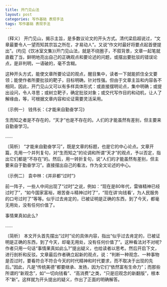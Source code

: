 ```yaml
---
title: 开门见山法
layout: post
categories: 写作基础 表现手法
tags: 写作基础 表现手法
---
```


〔释义〕 开门见山，揭示主旨，是多数议论文的开头方式。清代梁启超说过，“文章最要令人一望而知其宗旨之所在，才易动人”。又说“作文时最好将要点起首便提出”。(均见《饮冰室文集》)开门见山法，就是不绕圈子，不叙背景，文章一起笔就直截了当，鲜明地亮出自己的正确观点和要论述的问题，或摆出要批驳的错误论点，是非判明，一语破的，毫不含糊。

这种开头方式，能使文章所要论证的观点，醒目集中，读者一下就能抓住全文要领；能使作者所要批驳的靶子，目标明确，针对性强。但由于文章主旨和内容各不相同，因此，开门见山又可以有多样具体形式：或直接摆明论点，集中明确；或提出设问，令人寻思；或树立靶子，确定批驳对象；或交代写作目的和动机，让人了解缘由，等，可根据文章内容和论证需要灵活采用。

〔示例一〕 钱伟长：《才能来自勤奋学习》

生而知之者是不存在的，“天才”也是不存在的。人们的才能虽然有差别，但主要来自勤奋学习。

……

〔简析〕 “才能来自勤奋学习”，既是文章的标题，也是它的中心论点。文章开篇，先用一个并列复句，对“生而知之”的论调和所谓“天才”的观点，予以否定，指出它们都是“不存在”的。然后，用一转折复句，说“人们的才能虽然有差别，但主要来自于勤奋学习”。直接摆出自己的看法，作为全文论述的中心。

〔示例二〕 袁中林：《并非都“过时”》

前一阵子，一些人中间出现了“过时”之说，例如：“现在是80年代，雷锋精神已经过时了”，“如今国家富裕，艰苦奋斗精神过时了”，“现在讲‘向钱看’，为人民服务的口号过时了”等等。似乎过去肯定的，已被证明是正确的东西，到了今天，都毫无用处，没有任何价值了。

事情果真如此么?

……

〔简析〕 本文开头首先摆出“过时”论的具体内容，指出“似乎过去肯定的，已被证明是正确的东西，到了今天，却毫无用处，没有任何价值了”。这种看法对不对呢?作者只用一句话“事情果真如此么?”提出疑义，也给读者以思考。然后开启下文，进行剖析和反驳。文章最后作者确立起新的观点，说：“判断一种观念、一种事物是否过时，要看符合不符合今天的时代精神和时代要求，而不取决于出现的先后。”因此，凡是“传统美德”都要继承、发扬，因为它们“依然富有生命力”；而那些所谓的“新观念”，如“一切向钱看”、“高消费”之类，“只是旧观念的新翻版”，根本不“新”。这样就为开头提出的疑义，作出了正面的明确解答。 